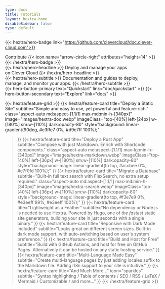 ```yaml
---
type: docs
title: Tutorials
layout: hextra-home
disableSidebar: false
type: default
---
```


{{< hextra/hero-badge link="https://github.com/clevercloud/doc.clever-cloud.com">}}
  <div class="w-2 h-2 rounded-full bg-primary-400"></div>
  <span>Contribute</span>
  {{< icon name="arrow-circle-right" attributes="height=14" >}}
{{< /hextra/hero-badge >}}

<div class="mt-6 mb-6">
{{< hextra/hero-headline >}}
  Deploy and manage your apps&nbsp;<br class="sm:block hidden" />on Clever Cloud
{{< /hextra/hero-headline >}}
</div>

<div class="mb-12">
{{< hextra/hero-subtitle >}}
  Documentation and guides to deploy,&nbsp;<br class="sm:block hidden" />manage, and monitor your apps.
{{< /hextra/hero-subtitle >}}
</div>

<div class="mb-6">
{{< hero-button-primary text="Quickstart" link="doc/quickstart" >}}
{{< hero-button-secondary text="Explore" link="doc/" >}}
</div>

<div class="mt-6"></div>

{{< hextra/feature-grid >}}
  {{< hextra/feature-card
    title="Deploy a Static Site"
    subtitle="Simple and easy to use, yet powerful and feature-rich."
    class="aspect-auto md:aspect-[1.1/1] max-md:min-h-[340px]"
    image="images/hextra-doc.webp"
    imageClass="top-[40%] left-[24px] w-[180%] sm:w-[110%] dark:opacity-80"
    style="background: linear-gradient(90deg, #e3ffe7 0%, #d9e7ff 100%);"
  >}}
  {{< hextra/feature-card
    title="Deploy a Rust App"
    subtitle="Compose with just Markdown. Enrich with Shortcode components."
    class="aspect-auto md:aspect-[1.1/1] max-lg:min-h-[340px]"
    image="images/hextra-markdown.webp"
    imageClass="top-[40%] left-[36px] w-[180%] sm:w-[110%] dark:opacity-80"
    style="background-image: linear-gradient(to top, #accbee 0%, #e7f0fd 100%);"
  >}}
  {{< hextra/feature-card
    title="Migrate a Database"
    subtitle="Built-in full text search with FlexSearch, no extra setup required."
    class="aspect-auto md:aspect-[1.1/1] max-md:min-h-[340px]"
    image="images/hextra-search.webp"
    imageClass="top-[40%] left-[36px] w-[110%] sm:w-[110%] dark:opacity-80"
    style="background-image: linear-gradient(to top, #f3e7e9 0%, #e3eeff 99%, #e3eeff 100%);"
  >}}
  {{< hextra/feature-card
    title="Lightweight as a Feather"
    subtitle="No dependency or Node.js is needed to use Hextra. Powered by Hugo, one of *the fastest* static site generators, building your site in just seconds with a single binary."
  >}}
  {{< hextra/feature-card
    title="Reponsive with Dark Mode Included"
    subtitle="Looks great on different screen sizes. Built-in dark mode support, with auto-switching based on user's system preference."
  >}}
  {{< hextra/feature-card
    title="Build and Host for Free"
    subtitle="Build with GitHub Actions, and host for free on GitHub Pages. Alternatively it can be hosted on any static hosting service."
  >}}
  {{< hextra/feature-card
    title="Multi-Language Made Easy"
    subtitle="Create multi-language pages by just adding locales suffix to the Markdown file. Adding i18n support to your site is intuitive."
  >}}
  {{< hextra/feature-card
    title="And Much More..."
    icon="sparkles"
    subtitle="Syntax highlighting / Table of contents / SEO / RSS / LaTeX / Mermaid / Customizable / and more..."
  >}}
{{< /hextra/feature-grid >}}
